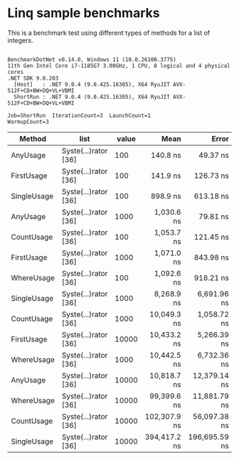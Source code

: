 # Linq sample benchmarks

This is a benchmark test using different types of methods for a list of integers.

```

BenchmarkDotNet v0.14.0, Windows 11 (10.0.26100.3775)
11th Gen Intel Core i7-1185G7 3.00GHz, 1 CPU, 8 logical and 4 physical cores
.NET SDK 9.0.203
  [Host]   : .NET 9.0.4 (9.0.425.16305), X64 RyuJIT AVX-512F+CD+BW+DQ+VL+VBMI
  ShortRun : .NET 9.0.4 (9.0.425.16305), X64 RyuJIT AVX-512F+CD+BW+DQ+VL+VBMI

Job=ShortRun  IterationCount=3  LaunchCount=1  
WarmupCount=3  

```
| Method      | list                 | value | Mean         | Error         | StdDev       | StdErr      | Min          | Max          | Op/s        | Gen0   | Allocated |
|------------ |--------------------- |------ |-------------:|--------------:|-------------:|------------:|-------------:|-------------:|------------:|-------:|----------:|
| AnyUsage    | Syste(...)rator [36] | 100   |     140.8 ns |      49.37 ns |      2.71 ns |     1.56 ns |     137.8 ns |     143.1 ns | 7,104,558.9 | 0.0203 |     128 B |
| FirstUsage  | Syste(...)rator [36] | 100   |     141.9 ns |     126.73 ns |      6.95 ns |     4.01 ns |     135.4 ns |     149.2 ns | 7,045,354.4 | 0.0203 |     128 B |
| SingleUsage | Syste(...)rator [36] | 100   |     898.9 ns |     613.18 ns |     33.61 ns |    19.41 ns |     868.2 ns |     934.8 ns | 1,112,502.0 | 0.0200 |     128 B |
| AnyUsage    | Syste(...)rator [36] | 1000  |   1,030.6 ns |      79.81 ns |      4.37 ns |     2.53 ns |   1,025.9 ns |   1,034.5 ns |   970,268.5 | 0.0191 |     128 B |
| CountUsage  | Syste(...)rator [36] | 100   |   1,053.7 ns |     121.45 ns |      6.66 ns |     3.84 ns |   1,046.6 ns |   1,059.8 ns |   949,056.6 | 0.0191 |     128 B |
| FirstUsage  | Syste(...)rator [36] | 1000  |   1,071.0 ns |     843.98 ns |     46.26 ns |    26.71 ns |   1,037.6 ns |   1,123.8 ns |   933,697.1 | 0.0191 |     128 B |
| WhereUsage  | Syste(...)rator [36] | 100   |   1,092.6 ns |     918.21 ns |     50.33 ns |    29.06 ns |   1,063.1 ns |   1,150.7 ns |   915,222.0 | 0.0381 |     248 B |
| SingleUsage | Syste(...)rator [36] | 1000  |   8,268.9 ns |   6,691.96 ns |    366.81 ns |   211.78 ns |   7,953.7 ns |   8,671.5 ns |   120,935.5 | 0.0153 |     128 B |
| CountUsage  | Syste(...)rator [36] | 1000  |  10,049.3 ns |   1,058.72 ns |     58.03 ns |    33.50 ns |   9,984.4 ns |  10,096.1 ns |    99,509.1 | 0.0153 |     128 B |
| FirstUsage  | Syste(...)rator [36] | 10000 |  10,433.2 ns |   5,266.39 ns |    288.67 ns |   166.66 ns |  10,185.2 ns |  10,750.1 ns |    95,847.9 | 0.0153 |     128 B |
| WhereUsage  | Syste(...)rator [36] | 1000  |  10,442.5 ns |   6,732.36 ns |    369.02 ns |   213.06 ns |  10,092.3 ns |  10,827.8 ns |    95,762.6 | 0.0305 |     248 B |
| AnyUsage    | Syste(...)rator [36] | 10000 |  10,818.7 ns |  12,379.14 ns |    678.54 ns |   391.76 ns |  10,185.2 ns |  11,534.8 ns |    92,432.3 | 0.0153 |     128 B |
| WhereUsage  | Syste(...)rator [36] | 10000 |  99,399.6 ns |  11,881.79 ns |    651.28 ns |   376.02 ns |  98,888.8 ns | 100,133.0 ns |    10,060.4 |      - |     248 B |
| CountUsage  | Syste(...)rator [36] | 10000 | 102,307.9 ns |  56,097.38 ns |  3,074.89 ns | 1,775.29 ns |  99,506.8 ns | 105,598.0 ns |     9,774.4 |      - |     128 B |
| SingleUsage | Syste(...)rator [36] | 10000 | 394,417.2 ns | 196,695.59 ns | 10,781.55 ns | 6,224.73 ns | 386,338.3 ns | 406,659.7 ns |     2,535.4 |      - |     128 B |
